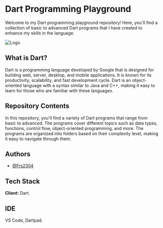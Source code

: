 # Dart Programming Playground

Welcome to my Dart programming playground repository! Here, you'll find a collection of basic to advanced Dart programs that I have created to enhance my skills in the language.

![Logo](https://th.bing.com/th/id/OIP.XI8Itf5V4Suq5vxU5Gw0OgHaFj?w=231&h=180&c=7&r=0&o=5&dpr=1.3&pid=1.7)



## What is Dart?

Dart is a programming language developed by Google that is designed for building web, server, desktop, and mobile applications. It is known for its productivity, scalability, and fast development cycle. Dart is an object-oriented language with a syntax similar to Java and C++, making it easy to learn for those who are familiar with these languages.

## Repository Contents

In this repository, you'll find a variety of Dart programs that range from basic to advanced. The programs cover different topics such as data types, functions, control flow, object-oriented programming, and more. The programs are organized into folders based on their complexity level, making it easy to navigate through them.

## Authors

- [@Frs2304](https://www.github.com/Frs2304)

## Tech Stack

**Client:** Dart.

## IDE

VS Code, Dartpad.
